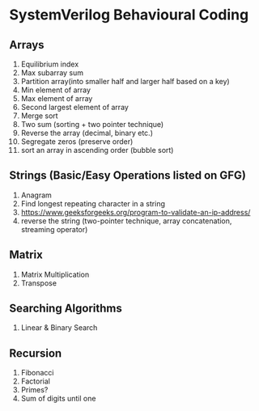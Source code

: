 # SystemVerilog Behavioural Coding

## Arrays
1. Equilibrium index
2. Max subarray sum
3. Partition array(into smaller half and larger half based on a key)
4. Min element of array
5. Max element of array
6. Second largest element of array
7. Merge sort
8. Two sum (sorting + two pointer technique)
9. Reverse the array (decimal, binary etc.)
10. Segregate zeros (preserve order)
11. sort an array in ascending order (bubble sort)

## Strings (Basic/Easy Operations listed on GFG)
1. Anagram
2. Find longest repeating character in a string
3. https://www.geeksforgeeks.org/program-to-validate-an-ip-address/
4. reverse the string (two-pointer technique, array concatenation, streaming operator)

## Matrix
1. Matrix Multiplication
2. Transpose

## Searching Algorithms
1. Linear & Binary Search

## Recursion
1. Fibonacci
2. Factorial
3. Primes?
4. Sum of digits until one